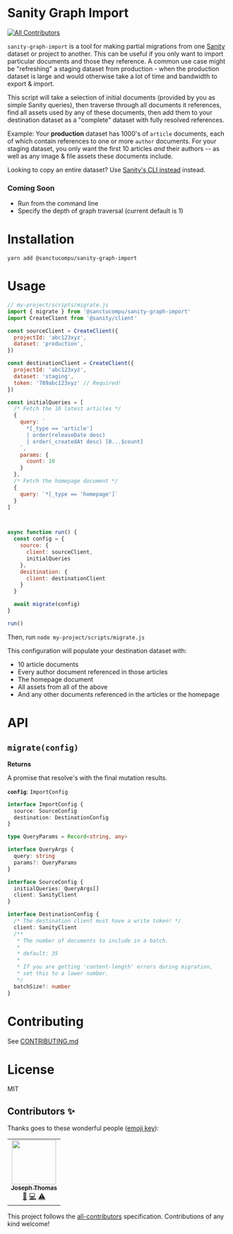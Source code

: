 # Sanity Graph Import
<!-- ALL-CONTRIBUTORS-BADGE:START - Do not remove or modify this section -->
[![All Contributors](https://img.shields.io/badge/all_contributors-1-orange.svg?style=flat-square)](#contributors-)
<!-- ALL-CONTRIBUTORS-BADGE:END -->

`sanity-graph-import` is a tool for making partial migrations from one [Sanity](https://www.sanity.io) dataset or project to another. This can be useful if you only want to import particular documents and those they reference. A common use case might be "refreshing" a staging dataset from production - when the production dataset is large and would otherwise take a lot of time and bandwidth to export & import.

This script will take a selection of initial documents (provided by you as simple Sanity queries), then traverse through all documents it references, find all assets used by any of these documents, then add them to your destination dataset as a "complete" dataset with fully resolved references.

Example: Your **production** dataset has 1000's of `article` documents, each of which contain references to one or more `author` documents. For your staging dataset, you only want the first 10 articles *and* their authors -- as well as any image & file assets these documents include.

Looking to copy an entire dataset? Use [Sanity's CLI instead](https://www.sanity.io/docs/importing-data) instead.

### Coming Soon

- Run from the command line
- Specify the depth of graph traversal (current default is 1)

# Installation

`yarn add @sanctucompu/sanity-graph-import`

# Usage

```js
// my-project/scripts/migrate.js
import { migrate } from '@sanctucompu/sanity-graph-import'
import CreateClient from '@sanity/client'

const sourceClient = CreateClient({
  projectId: 'abc123xyz',
  dataset: 'production',
})

const destinationClient = CreateClient({
  projectId: 'abc123xyz',
  dataset: 'staging',
  token: '789abc123xyz' // Required!
})

const initialQueries = [
  /* Fetch the 10 latest articles */
  {
    query: `
      *[_type == 'article']
      | order(releaseDate desc)
      | order(_createdAt desc) [0...$count]
    `,
    params: {
      count: 10
    }
  },
  /* Fetch the homepage document */
  {
    query: `*[_type == 'homepage']`
  }
]



async function run() {
  const config = {
    source: {
      client: sourceClient,
      initialQueries
    },
    desitination: {
      client: destinationClient
    }
  }

  await migrate(config)
}

run()
```

Then, run `node my-project/scripts/migrate.js`

This configuration will populate your destination dataset with:

- 10 article documents
- Every author document referenced in those articles
- The homepage document
- All assets from all of the above
- And any other documents referenced in the articles or the homepage

# API

## `migrate(config)`

**Returns**

A promise that resolve's with the final mutation results.

**`config`**: `ImportConfig`

```ts
interface ImportConfig {
  source: SourceConfig
  destination: DestinationConfig
}

type QueryParams = Record<string, any>

interface QueryArgs {
  query: string
  params?: QueryParams
}

interface SourceConfig {
  initialQueries: QueryArgs[]
  client: SanityClient
}

interface DestinationConfig {
  /* The destination client must have a write token! */
  client: SanityClient
  /**
   * The number of documents to include in a batch.
   *
   * default: 35
   *
   * If you are getting 'content-length' errors during migration,
   * set this to a lower number.
   */
  batchSize?: number
}
```

# Contributing

See [CONTRIBUTING.md]('/CONTRIBUTING.md')

# License

MIT

## Contributors ✨

Thanks goes to these wonderful people ([emoji key](https://allcontributors.org/docs/en/emoji-key)):

<!-- ALL-CONTRIBUTORS-LIST:START - Do not remove or modify this section -->
<!-- prettier-ignore-start -->
<!-- markdownlint-disable -->
<table>
  <tr>
    <td align="center"><a href="https://www.good-idea.studio"><img src="https://avatars.githubusercontent.com/u/11514928?v=4?s=100" width="100px;" alt=""/><br /><sub><b>Joseph Thomas</b></sub></a><br /><a href="https://github.com/sanctuarycomputer/sanity-graph-import/commits?author=good-idea" title="Documentation">📖</a> <a href="https://github.com/sanctuarycomputer/sanity-graph-import/commits?author=good-idea" title="Code">💻</a> <a href="https://github.com/sanctuarycomputer/sanity-graph-import/commits?author=good-idea" title="Tests">⚠️</a></td>
  </tr>
</table>

<!-- markdownlint-restore -->
<!-- prettier-ignore-end -->

<!-- ALL-CONTRIBUTORS-LIST:END -->

This project follows the [all-contributors](https://github.com/all-contributors/all-contributors) specification. Contributions of any kind welcome!